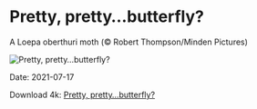 # Pretty, pretty…butterfly?

A Loepa oberthuri moth (© Robert Thompson/Minden Pictures)

![Pretty, pretty…butterfly?](https://bing.com/th?id=OHR.LoepaOberthuri_EN-US7208560265_UHD.jpg&rf=LaDigue_UHD.jpg&pid=hp&w=1024&h=576)

Date: 2021-07-17

Download 4k: [Pretty, pretty…butterfly?](https://bing.com/th?id=OHR.LoepaOberthuri_EN-US7208560265_UHD.jpg&rf=LaDigue_UHD.jpg&pid=hp&w=3840&h=2160)

